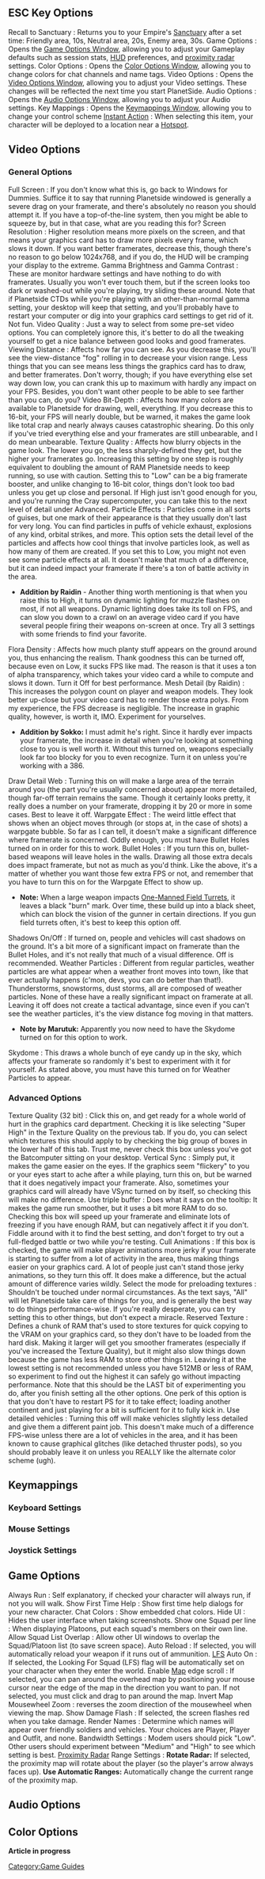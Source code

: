 ## ESC Key Options

Recall to Sanctuary : Returns you to your Empire's [Sanctuary](../locations/Sanctuary.md) after a set time: Friendly area, 10s, Neutral area, 20s, Enemy area, 30s.
Game Options : Opens the [Game Options Window](#Game_Options), allowing you to adjust your Gameplay defaults such as session stats, [HUD](Heads-up_Display.md) preferences, and [proximity radar](../terminology/Proximity_Map.md) settings.
Color Options : Opens the [Color Options Window](#Color_Options), allowing you to change colors for chat channels and name tags.
Video Options : Opens the [Video Options Window](#Video_Options), allowing you to adjust your Video settings. These changes will be reflected the next time you start PlanetSide.
Audio Options : Opens the [Audio Options Window](#Audio_Options), allowing you to adjust your Audio settings.
Key Mappings : Opens the [Keymappings Window](#Keymappings), allowing you to change your control scheme
[Instant Action](../terminology/Instant_Action.md) : When selecting this item, your character will be deployed to a location near a [Hotspot](../terminology/Hotspot.md).

## Video Options

### General Options

Full Screen : If you don't know what this is, go back to Windows for Dummies. Suffice it to say that running Planetside windowed is generally a severe drag on your framerate, and there's absolutely no reason you should attempt it. If you have a top-of-the-line system, then you might be able to squeeze by, but in that case, what are you reading this for?
Screen Resolution : Higher resolution means more pixels on the screen, and that means your graphics card has to draw more pixels every frame, which slows it down. If you want better framerates, decrease this, though there's no reason to go below 1024x768, and if you do, the HUD will be cramping your display to the extreme.
Gamma Brightness and Gamma Contrast : These are monitor hardware settings and have nothing to do with framerates. Usually you won't ever touch them, but if the screen looks too dark or washed-out while you're playing, try sliding these around. Note that if Planetside CTDs while you're playing with an other-than-normal gamma setting, your desktop will keep that setting, and you'll probably have to restart your computer or dig into your graphics card settings to get rid of it. Not fun.
Video Quality : Just a way to select from some pre-set video options. You can completely ignore this, it's better to do all the tweaking yourself to get a nice balance between good looks and good framerates.
Viewing Distance : Affects how far you can see. As you decrease this, you'll see the view-distance "fog" rolling in to decrease your vision range. Less things that you can see means less things the graphics card has to draw, and better framerates. Don't worry, though; if you have everything else set way down low, you can crank this up to maximum with hardly any impact on your FPS. Besides, you don't want other people to be able to see farther than you can, do you?
Video Bit-Depth : Affects how many colors are available to Planetside for drawing, well, everything. If you decrease this to 16-bit, your FPS will nearly double, but be warned, it makes the game look like total crap and nearly always causes catastrophic shearing. Do this only if you've tried everything else and your framerates are still unbearable, and I do mean unbearable.
Texture Quality : Affects how blurry objects in the game look. The lower you go, the less sharply-defined they get, but the higher your framerates go. Increasing this setting by one step is roughly equivalent to doubling the amount of RAM Planetside needs to keep running, so use with caution. Setting this to "Low" can be a big framerate booster, and unlike changing to 16-bit color, things don't look too bad unless you get up close and personal. If High just isn't good enough for you, and you're running the Cray supercomputer, you can take this to the next level of detail under Advanced.
Particle Effects : Particles come in all sorts of guises, but one mark of their appearance is that they usually don't last for very long. You can find particles in puffs of vehicle exhaust, explosions of any kind, orbital strikes, and more. This option sets the detail level of the particles and affects how cool things that involve particles look, as well as how many of them are created. If you set this to Low, you might not even see some particle effects at all. It doesn't make that much of a difference, but it can indeed impact your framerate if there's a ton of battle activity in the area.

- **Addition by Raidin** - Another thing worth mentioning is that when
  you raise this to High, it turns on dynamic lighting for muzzle
  flashes on most, if not all weapons. Dynamic lighting does take its
  toll on FPS, and can slow you down to a crawl on an average video
  card if you have several people firing their weapons on-screen at
  once. Try all 3 settings with some friends to find your favorite.

Flora Density : Affects how much planty stuff appears on the ground around you, thus enhancing the realism. Thank goodness this can be turned off, because even on Low, it sucks FPS like mad. The reason is that it uses a ton of alpha transparency, which takes your video card a while to compute and slows it down. Turn it Off for best performance.
Mesh Detail (by Raidin) : This increases the polygon count on player and weapon models. They look better up-close but your video card has to render those extra polys. From my experience, the FPS decrease is negligible. The increase in graphic quality, however, is worth it, IMO. Experiment for yourselves.

- **Addition by Sokko:** I must admit he's right. Since it hardly ever
  impacts your framerate, the increase in detail when you're looking
  at something close to you is well worth it. Without this turned on,
  weapons especially look far too blocky for you to even recognize.
  Turn it on unless you're working with a 386.

Draw Detail Web : Turning this on will make a large area of the terrain around you (the part you're usually concerned about) appear more detailed, though far-off terrain remains the same. Though it certainly looks pretty, it really does a number on your framerate, dropping it by 20 or more in some cases. Best to leave it off.
Warpgate Effect : The weird little effect that shows when an object moves through (or stops at, in the case of shots) a warpgate bubble. So far as I can tell, it doesn't make a significant difference where framerate is concerned. Oddly enough, you must have Bullet Holes turned on in order for this to work.
Bullet Holes : If you turn this on, bullet-based weapons will leave holes in the walls. Drawing all those extra decals does impact framerate, but not as much as you'd think. Like the above, it's a matter of whether you want those few extra FPS or not, and remember that you have to turn this on for the Warpgate Effect to show up.

- **Note:** When a large weapon impacts [One-Manned Field
  Turrets](../weapons/One-Manned_Field_Turret.md), it leaves a black
  "burn" mark. Over time, these build up into a black sheet, which can
  block the vision of the gunner in certain directions. If you gun
  field turrets often, it's best to keep this option off.

Shadows On/Off : If turned on, people and vehicles will cast shadows on the ground. It's a bit more of a significant impact on framerate than the Bullet Holes, and it's not really that much of a visual difference. Off is recommended.
Weather Particles : Different from regular particles, weather particles are what appear when a weather front moves into town, like that ever actually happens (c'mon, devs, you can do better than that!). Thunderstorms, snowstorms, dust storms, all are composed of weather particles. None of these have a really significant impact on framerate at all. Leaving it off does not create a tactical advantage, since even if you can't see the weather particles, it's the view distance fog moving in that matters.

- **Note by Marutuk:** Apparently you now need to have the Skydome
  turned on for this option to work.

Skydome : This draws a whole bunch of eye candy up in the sky, which affects your framerate so randomly it's best to experiment with it for yourself. As stated above, you must have this turned on for Weather Particles to appear.

### Advanced Options

Texture Quality (32 bit) : Click this on, and get ready for a whole world of hurt in the graphics card department. Checking it is like selecting "Super High" in the Texture Quality on the previous tab. If you do, you can select which textures this should apply to by checking the big group of boxes in the lower half of this tab. Trust me, never check this box unless you've got the Batcomputer sitting on your desktop.
Vertical Sync : Simply put, it makes the game easier on the eyes. If the graphics seem "flickery" to you or your eyes start to ache after a while playing, turn this on, but be warned that it does negatively impact your framerate. Also, sometimes your graphics card will already have VSync turned on by itself, so checking this will make no difference.
Use triple buffer : Does what it says on the tooltip: It makes the game run smoother, but it uses a bit more RAM to do so. Checking this box will speed up your framerate and eliminate lots of freezing if you have enough RAM, but can negatively affect it if you don't. Fiddle around with it to find the best setting, and don't forget to try out a full-fledged battle or two while you're testing.
Cull Animations : If this box is checked, the game will make player animations more jerky if your framerate is starting to suffer from a lot of activity in the area, thus making things easier on your graphics card. A lot of people just can't stand those jerky animations, so they turn this off. It does make a difference, but the actual amount of difference varies wildly.
Select the mode for preloading textures : Shouldn't be touched under normal circumstances. As the text says, "All" will let Planetside take care of things for you, and is generally the best way to do things performance-wise. If you're really desperate, you can try setting this to other things, but don't expect a miracle.
Reserved Texture : Defines a chunk of RAM that's used to store textures for quick copying to the VRAM on your graphics card, so they don't have to be loaded from the hard disk. Making it larger will get you smoother framerates (especially if you've increased the Texture Quality), but it might also slow things down because the game has less RAM to store other things in. Leaving it at the lowest setting is not recommended unless you have 512MB or less of RAM, so experiment to find out the highest it can safely go without impacting performance. Note that this should be the LAST bit of experimenting you do, after you finish setting all the other options. One perk of this option is that you don't have to restart PS for it to take effect; loading another continent and just playing for a bit is sufficient for it to fully kick in.
Use detailed vehicles : Turning this off will make vehicles slightly less detailed and give them a different paint job. This doesn't make much of a difference FPS-wise unless there are a lot of vehicles in the area, and it has been known to cause graphical glitches (like detached thruster pods), so you should probably leave it on unless you REALLY like the alternate color scheme (ugh).

## Keymappings

### Keyboard Settings

### Mouse Settings

### Joystick Settings

## Game Options

Always Run : Self explanatory, if checked your character will always run, if not you will walk.
Show First Time Help : Show first time help dialogs for your new character.
Chat Colors : Show embedded chat colors.
Hide UI : Hides the user interface when taking screenshots.
Show one Squad per line : When displaying Platoons, put each squad's members on their own line.
Allow Squad List Overlap : Allow other UI windows to overlap the Squad/Platoon list (to save screen space).
Auto Reload : If selected, you will automatically reload your weapon if it runs out of ammunition.
[LFS](../terminology/LFS.md) Auto On : If selected, the Looking For Squad (LFS) flag will be automatically set on your character when they enter the world.
Enable [Map](../terminology/Map.md) edge scroll : If selected, you can pan around the overhead map by positioning your mouse cursor near the edge of the map in the direction you want to pan. If not selected, you must click and drag to pan around the map.
Invert Map Mousewheel Zoom : reverses the zoom direction of the mousewheel when viewing the map.
Show Damage Flash : If selected, the screen flashes red when you take damage.
Render Names : Determine which names will appear over friendly soldiers and vehicles. Your choices are Player, Player and Outfit, and none.
Bandwidth Settings : Modem users should pick "Low". Other users should experiment between "Medium" and "High" to see which setting is best.
[Proximity Radar](../terminology/Proximity_Map.md) Range Settings : **Rotate Radar:** If selected, the proximity map will rotate about the player (so the player's arrow always faces up).
**Use Automatic Ranges:** Automatically change the current range of the proximity map.

## Audio Options

## Color Options

**Article in progress**

[Category:Game Guides](Category:Game_Guides.md)
